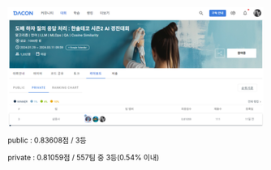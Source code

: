  <img src='image/main.PNG'> </img>
 
public : 0.83608점 / 3등

private : 0.81059점 / 557팀 중 3등(0.54% 이내)


